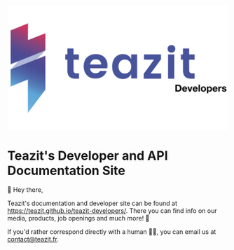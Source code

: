 ![teazit-logo-color](docs/assets/teazit-images/teazit-images.004.jpeg)

# Teazit's Developer and API Documentation Site

👋 Hey there,

Teazit's documentation and developer site can be found at https://teazit.github.io/teazit-developers/.
There you can find info on our media, products, job openings and much more! 🎉

If you'd rather correspond directly with a human 🙆‍♂️, you can email us at contact@teazit.fr.
